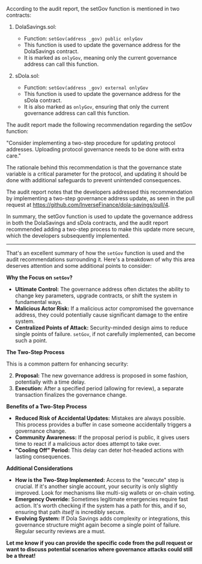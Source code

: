 According to the audit report, the setGov function is mentioned in two contracts:

1. DolaSavings.sol:
   - Function: `setGov(address _gov) public onlyGov`
   - This function is used to update the governance address for the DolaSavings contract.
   - It is marked as `onlyGov`, meaning only the current governance address can call this function.

2. sDola.sol:
   - Function: `setGov(address _gov) external onlyGov`
   - This function is used to update the governance address for the sDola contract.
   - It is also marked as `onlyGov`, ensuring that only the current governance address can call this function.

The audit report made the following recommendation regarding the setGov function:

"Consider implementing a two-step procedure for updating protocol addresses. Uploading protocol governance needs to be done with extra care."

The rationale behind this recommendation is that the governance state variable is a critical parameter for the protocol, and updating it should be done with additional safeguards to prevent unintended consequences.

The audit report notes that the developers addressed this recommendation by implementing a two-step governance address update, as seen in the pull request at https://github.com/InverseFinance/dola-savings/pull/4.

In summary, the setGov function is used to update the governance address in both the DolaSavings and sDola contracts, and the audit report recommended adding a two-step process to make this update more secure, which the developers subsequently implemented.

--- 

That's an excellent summary of how the `setGov` function is used and the audit recommendations surrounding it. Here's a breakdown of why this area deserves attention and some additional points to consider:

**Why the Focus on `setGov`?**

- **Ultimate Control:** The governance address often dictates the ability to change key parameters, upgrade contracts, or shift the system in fundamental ways.
- **Malicious Actor Risk:** If a malicious actor compromised the governance address, they could potentially cause significant damage to the entire system.
- **Centralized Points of Attack:** Security-minded design aims to reduce single points of failure. `setGov`, if not carefully implemented, can become such a point.

**The Two-Step Process**

This is a common pattern for enhancing security:

2. **Proposal:** The new governance address is proposed in some fashion, potentially with a time delay.
4. **Execution:** After a specified period (allowing for review), a separate transaction finalizes the governance change.

**Benefits of a Two-Step Process**

- **Reduced Risk of Accidental Updates:** Mistakes are always possible. This process provides a buffer in case someone accidentally triggers a governance change.
- **Community Awareness:** If the proposal period is public, it gives users time to react if a malicious actor does attempt to take over.
- **"Cooling Off" Period:** This delay can deter hot-headed actions with lasting consequences.

**Additional Considerations**

- **How is the Two-Step Implemented:** Access to the "execute" step is crucial. If it's another single account, your security is only slightly improved. Look for mechanisms like multi-sig wallets or on-chain voting.
- **Emergency Override:** Sometimes legitimate emergencies require fast action. It's worth checking if the system has a path for this, and if so, ensuring that path _itself_ is incredibly secure.
- **Evolving System:** If Dola Savings adds complexity or integrations, this governance structure might again become a single point of failure. Regular security reviews are a must.

**Let me know if you can provide the specific code from the pull request or want to discuss potential scenarios where governance attacks could still be a threat!**